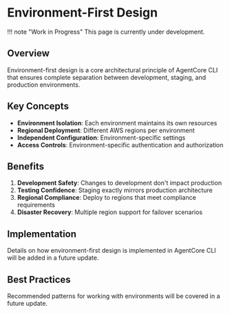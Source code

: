 # Environment-First Design

!!! note "Work in Progress"
    This page is currently under development.

## Overview

Environment-first design is a core architectural principle of AgentCore CLI that ensures complete separation between development, staging, and production environments.

## Key Concepts

- **Environment Isolation**: Each environment maintains its own resources
- **Regional Deployment**: Different AWS regions per environment
- **Independent Configuration**: Environment-specific settings
- **Access Controls**: Environment-specific authentication and authorization

## Benefits

1. **Development Safety**: Changes to development don't impact production
2. **Testing Confidence**: Staging exactly mirrors production architecture
3. **Regional Compliance**: Deploy to regions that meet compliance requirements
4. **Disaster Recovery**: Multiple region support for failover scenarios

## Implementation

Details on how environment-first design is implemented in AgentCore CLI will be added in a future update.

## Best Practices

Recommended patterns for working with environments will be covered in a future update.
